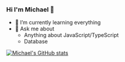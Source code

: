 ### Hi I'm Michael 👋
- 🌱 I’m currently learning everything
- 💬 Ask me about
  - Anything about JavaScript/TypeScript
  - Database
<!--
**chenzn1/chenzn1** is a ✨ _special_ ✨ repository because its `README.md` (this file) appears on your GitHub profile.

Here are some ideas to get you started:

- 🔭 I’m currently working on ...
- 🌱 I’m currently learning ...
- 👯 I’m looking to collaborate on ...
- 🤔 I’m looking for help with ...
- 💬 Ask me about ...
- 📫 How to reach me: ...
- 😄 Pronouns: ...
- ⚡ Fun fact: ...
-->
[![Michael's GitHub stats](https://github-readme-stats-chenzn1.vercel.app/api?username=chenzn1&show_icons=true&theme=merko)](https://github.com/anuraghazra/github-readme-stats)
